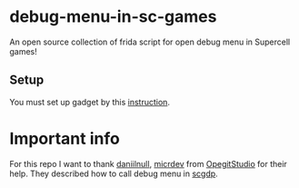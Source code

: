 # debug-menu-in-sc-games
An open source collection of frida script for open debug menu in Supercell games!

## Setup
You must set up gadget by this [instruction](https://frida.re/docs/gadget/).

# Important info
For this repo I want to thank [daniilnull](https://github.com/daniillnull), [micrdev](https://github.com/MICRDEV) from [OpegitStudio](https://github.com/OpegitStudio) for their help.
They described how to call debug menu in [scgdp](https://github.com/OpegitStudio/scgdp).
